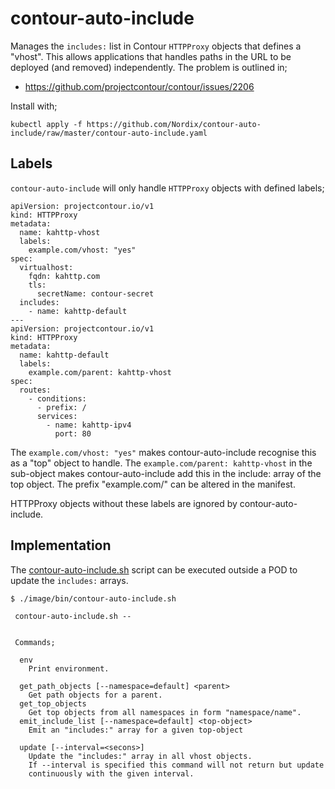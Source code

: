 # contour-auto-include

Manages the `includes:` list in Contour `HTTPProxy` objects that
defines a "vhost". This allows applications that handles paths in the
URL to be deployed (and removed) independently. The problem is
outlined in;

* https://github.com/projectcontour/contour/issues/2206

Install with;
```
kubectl apply -f https://github.com/Nordix/contour-auto-include/raw/master/contour-auto-include.yaml
```

## Labels

`contour-auto-include` will only handle `HTTPProxy` objects with
defined labels;

```
apiVersion: projectcontour.io/v1
kind: HTTPProxy
metadata:
  name: kahttp-vhost
  labels:
    example.com/vhost: "yes"
spec:
  virtualhost:
    fqdn: kahttp.com
    tls:
      secretName: contour-secret
  includes:
    - name: kahttp-default
---
apiVersion: projectcontour.io/v1
kind: HTTPProxy
metadata:
  name: kahttp-default
  labels:
    example.com/parent: kahttp-vhost
spec:
  routes:
    - conditions:
      - prefix: /
      services:
        - name: kahttp-ipv4
          port: 80
```

The `example.com/vhost: "yes"` makes contour-auto-include recognise
this as a "top" object to handle. The `example.com/parent: kahttp-vhost`
in the sub-object makes contour-auto-include add this in the include: array
of the top object. The prefix "example.com/" can be altered in the manifest.

HTTPProxy objects without these labels are ignored by contour-auto-include.


## Implementation

The [contour-auto-include.sh](image/bin/contour-auto-include.sh)
script can be executed outside a POD to update the `includes:` arrays.

```
$ ./image/bin/contour-auto-include.sh

 contour-auto-include.sh --


 Commands;

  env
    Print environment.

  get_path_objects [--namespace=default] <parent>
    Get path objects for a parent.
  get_top_objects
    Get top objects from all namespaces in form "namespace/name".
  emit_include_list [--namespace=default] <top-object>
    Emit an "includes:" array for a given top-object

  update [--interval=<secons>]
    Update the "includes:" array in all vhost objects.
    If --interval is specified this command will not return but update
    continuously with the given interval.
```

